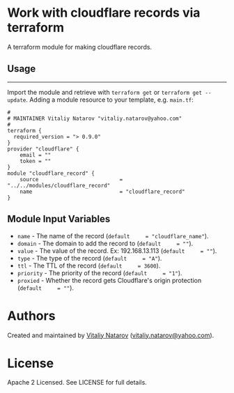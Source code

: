 # Work with cloudflare records via terraform

A terraform module for making cloudflare records.
 
## Usage
--------

Import the module and retrieve with ```terraform get``` or ```terraform get --update```. Adding a module resource to your template, e.g. `main.tf`:

```
#
# MAINTAINER Vitaliy Natarov "vitaliy.natarov@yahoo.com"
#
terraform {
  required_version = "> 0.9.0"
}
provider "cloudflare" {
    email = ""
    token = ""
}
module "cloudflare_record" {
    source                          = "../../modules/cloudflare_record"
    name                            = "cloudflare_record"
}
```

Module Input Variables
----------------------
- `name` - The name of the record (`default     = "cloudflare_name"`).
- `domain` - The domain to add the record to (`default     = ""`).
- `value` - The value of the record. Ex: 192.168.13.113 (`default     = ""`).
- `type` - The type of the record (`default     = "A"`).
- `ttl` - The TTL of the record (`default     = 3600`).
- `priority` - The priority of the record (`default     = "1"`).
- `proxied` - Whether the record gets Cloudflare's origin protection (`default     = ""`).


Authors
=======

Created and maintained by [Vitaliy Natarov](https://github.com/SebastianUA)
(vitaliy.natarov@yahoo.com).

License
=======

Apache 2 Licensed. See LICENSE for full details.

